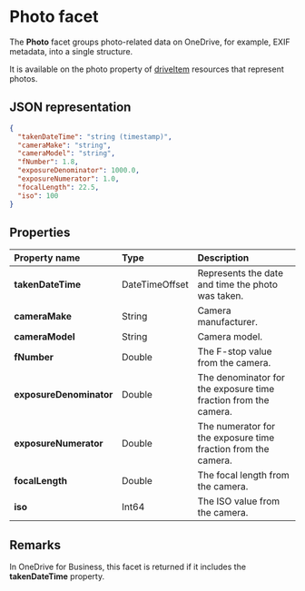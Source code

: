 # Photo facet

The **Photo** facet groups photo-related data on OneDrive, for example, EXIF metadata, into a single structure.

It is available on the photo property of [driveItem][item-resource] resources that represent photos.

## JSON representation

<!-- { "blockType": "resource", "@odata.type": "oneDrive.photo" } -->
```json
{
  "takenDateTime": "string (timestamp)",
  "cameraMake": "string",
  "cameraModel": "string",
  "fNumber": 1.8,
  "exposureDenominator": 1000.0,
  "exposureNumerator": 1.0,
  "focalLength": 22.5,
  "iso": 100
}
```
## Properties

| Property name           | Type           | Description                                                     |
|:------------------------|:---------------|:----------------------------------------------------------------|
| **takenDateTime**       | DateTimeOffset | Represents the date and time the photo was taken.               |
| **cameraMake**          | String         | Camera manufacturer.                                            |
| **cameraModel**         | String         | Camera model.                                                   |
| **fNumber**             | Double         | The F-stop value from the camera.                               |
| **exposureDenominator** | Double         | The denominator for the exposure time fraction from the camera. |
| **exposureNumerator**   | Double         | The numerator for the exposure time fraction from the camera.   |
| **focalLength**         | Double         | The focal length from the camera.                               |
| **iso**                 | Int64          | The ISO value from the camera.                                  |


## Remarks

In OneDrive for Business, this facet is returned if it includes the **takenDateTime** property.

[item-resource]: ../resources/driveitem.md

<!-- {
  "type": "#page.annotation",
  "description": "The photo facet provides details about the camera and settings on the camera for photos.",
  "keywords": "camera make,camera model, exposure, f-stop, iso",
  "section": "documentation",
  "tocPath": "Facets/Photo"
} -->
